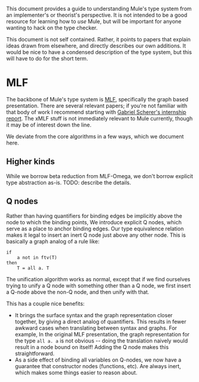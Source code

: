 This document provides a guide to understanding Mule's type system from
an implementer's or theorist's perspective. It is not intended to be a
good resource for learning how to *use* Mule, but will be important for
anyone wanting to hack on the type checker.

This document is not self contained. Rather, it points to papers that
explain ideas drawn from elsewhere, and directly describes our own
additions. It would be nice to have a condensed description of the type
system, but this will have to do for the short term.

# MLF

The backbone of Mule's type system is [MLF][1], specifically the graph
based presentation. There are several relevant papers; if you're not
familiar with that body of work I recommend starting with [Gabriel
Scherer's internship report][2]. The xMLF stuff is not immediately
relevant to Mule currently, though it may be of interest down the line.

We deviate from the core algorithms in a few ways, which we document
here.

## Higher kinds

While we borrow beta reduction from MLF-Omega, we don't borrow
explicit type abstraction as-is. TODO: describe the details.

## Q nodes

Rather than having quantifiers for binding edges be implicitly above
the node to which the binding points, We introduce explicit Q nodes,
which serve as a place to anchor binding edges. Our type equivalence
relation makes it legal to insert an inert Q node just above any other
node. This is basically a graph analog of a rule like:

```
if
    a not in ftv(T)
then
    T = all a. T
```

The unification algorithm works as normal, except that if we find
ourselves trying to unify a Q node with something other than a Q node,
we first insert a Q-node above the non-Q node, and then unify with that.

This has a couple nice benefits:

* It brings the surface syntax and the graph representation closer
  together, by giving a direct analog of quantifiers. This results
  in fewer awkward cases when translating between syntax and graphs.
  For example, In the original MLF presentation, the graph
  representation for the type `all a. a` is not obvious -- doing the
  translation naively would result in a node bound on itself! Adding
  the Q node makes this straightforward.
* As a side effect of binding all variables on Q-nodes, we now have a
  guarantee that constructor nodes (functions, etc). Are always inert,
  which makes some things easier to reason about.

[1]: http://gallium.inria.fr/~remy/work/mlf/
[2]: http://gallium.inria.fr/~remy/mlf/scherer@master2010:mlfomega.pdf

